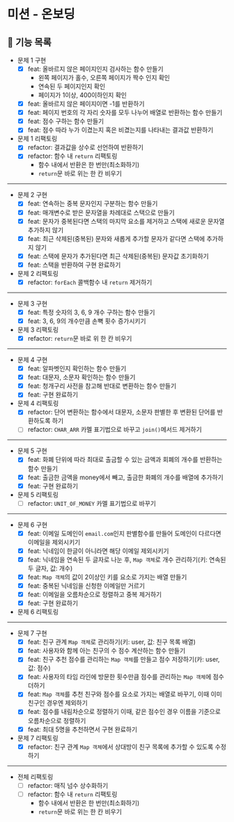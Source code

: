 # 미션 - 온보딩

## 📃 기능 목록

- 문제 1 구현
  - [x] feat: 올바르지 않은 페이지인지 검사하는 함수 만들기
    - 왼쪽 페이지가 홀수, 오른쪽 페이지가 짝수 인지 확인
    - 연속된 두 페이지인지 확인
    - 페이지가 1이상, 400이하인지 확인
  - [x] feat: 올바르지 않은 페이지이면 -1를 반환하기
  - [x] feat: 페이지 번호의 각 자리 숫자를 모두 나누어 배열로 반환하는 함수 만들기
  - [x] feat: 점수 구하는 함수 만들기
  - [x] feat: 점수 따라 누가 이겼는지 혹은 비겼는지를 나타내는 결과값 반환하기
- 문제 1 리팩토링
  - [x] refactor: 결과값을 상수로 선언하여 반환하기
  - [x] refactor: 함수 내 `return` 리팩토링
    - 함수 내에서 반환은 한 번만(최소화하기)
    - `return`문 바로 위는 한 칸 비우기

---

- 문제 2 구현
  - [x] feat: 연속하는 중복 문자인지 구분하는 함수 만들기
  - [x] feat: 매개변수로 받은 문자열을 차례대로 스택으로 만들기
  - [x] feat: 문자가 중복된다면 스택의 마지막 요소를 제거하고 스택에 새로운 문자열 추가하지 않기
  - [x] feat: 최근 삭제된(중복된) 문자와 새롭게 추가할 문자가 같다면 스택에 추가하지 않기
  - [x] feat: 스택에 문자가 추가된다면 최근 삭제된(중복된) 문자값 초기화하기
  - [x] feat: 스택을 반환하여 구현 완료하기
- 문제 2 리팩토링
  - [x] refactor: `forEach` 콜백함수 내 `return` 제거하기

---

- 문제 3 구현
  - [x] feat: 특정 숫자의 3, 6, 9 개수 구하는 함수 만들기
  - [x] feat: 3, 6, 9의 개수만큼 손뼉 횟수 증가시키기
- 문제 3 리팩토링
  - [x] refactor: `return`문 바로 위 한 칸 비우기

---

- 문제 4 구현
  - [x] feat: 알파벳인지 확인하는 함수 만들기
  - [x] feat: 대문자, 소문자 확인하는 함수 만들기
  - [x] feat: 청개구리 사전을 참고해 반대로 변환하는 함수 만들기
  - [x] feat: 구현 완료하기
- 문제 4 리팩토링
  - [x] refactor: 단어 변환하는 함수에서 대문자, 소문자 판별한 후 변환된 단어를 반환하도록 하기
  - [ ] refactor: `CHAR_ARR` 카멜 표기법으로 바꾸고 `join()`메서드 제거하기

---

- 문제 5 구현
  - [x] feat: 화폐 단위에 따라 최대로 출금할 수 있는 금액과 회폐의 개수를 반환하는 함수 만들기
  - [x] feat: 출금한 금액을 money에서 빼고, 출금한 화폐의 개수를 배열에 추가하기
  - [x] feat: 구현 완료하기
- 문제 5 리팩토링
  - [ ] refactor: `UNIT_OF_MONEY` 카멜 표기법으로 바꾸기

---

- 문제 6 구현
  - [x] feat: 이메일 도메인이 `email.com`인지 판별함수를 만들어 도메인이 다르다면 이메일을 제외시키기
  - [x] feat: 닉네임이 한글이 아니라면 해당 이메일 제외시키기
  - [x] feat: 닉네임을 연속된 두 글자로 나눈 후, `Map 객체`로 개수 관리하기(키: 연속된 두 글자, 값: 개수)
  - [x] feat: `Map 객체`의 값이 2이상인 키를 요소로 가지는 배열 만들기
  - [x] feat: 중복된 닉네임을 신청한 이메일만 거르기
  - [x] feat: 이메일을 오름차순으로 정렬하고 중복 제거하기
  - [x] feat: 구현 완료하기
- 문제 6 리팩토링

---

- 문제 7 구현
  - [x] feat: 친구 관계 `Map 객체`로 관리하기(키: user, 값: 친구 목록 배열)
  - [x] feat: 사용자와 함께 아는 친구의 수 점수 계산하는 함수 만들기
  - [x] feat: 친구 추천 점수를 관리하는 `Map 객체`를 만들고 점수 저장하기(카: user, 값: 점수)
  - [x] feat: 사용자의 타임 라인에 방문한 횟수만큼 점수를 관리하는 `Map 객체`에 점수 더하기
  - [x] feat: `Map 객체`를 추천 친구와 점수를 요소로 가지는 배열로 바꾸기, 이때 이미 친구인 경우엔 제외하기
  - [x] feat: 점수를 내림차순으로 정렬하기 이때, 같은 점수인 경우 이름을 기준으로 오름차순으로 정렬하기
  - [x] feat: 최대 5명을 추천하면서 구현 완료하기
- 문제 7 리팩토링
  - [x] refactor: 친구 관계 `Map 객체`에서 상대방이 친구 목록에 추가할 수 있도록 수정하기

---

- 전체 리팩토링
  - [ ] refactor: 매직 넘수 상수화하기
  - [ ] refactor: 함수 내 `return` 리팩토링
    - 함수 내에서 반환은 한 번만(최소화하기)
    - `return`문 바로 위는 한 칸 비우기
